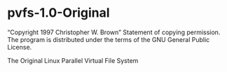 # pvfs-1.0-Original
“Copyright 1997 Christopher W. Brown”
Statement of copying permission.
The program is distributed under the terms of the GNU General Public License.

The Original Linux Parallel Virtual File System

